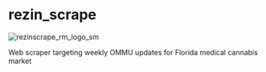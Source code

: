 # rezin_scrape

![rezinscrape_rm_logo_sm](https://github.com/user-attachments/assets/9b7ed48a-53c7-44f4-b0fa-5d8f103c9bb1)

Web scraper targeting weekly OMMU updates for Florida medical cannabis market

